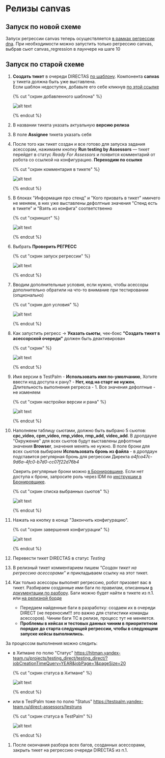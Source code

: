 # Релизы canvas

## Запуск по новой схеме
Запуск регрессии canvas теперь осуществляется [в рамках регрессии dna](regression-assessors.md). При необходимости можно запустить только регрессию canvas, выбрав сьют canvas_regression в лаунчере на шаге 10

## Запуск по старой схеме

1. **Создать тикет** в очереди DIRECTAS [по шаблону](https://st.yandex-team.ru/createTicket?template=6686&queue=DIRECTAS). Компонента **canvas** у тикета должна быть уже выставлена.  
Если шаблон недоступен, добавьте его себе кликнув [по этой ссылке](https://st.yandex-team.ru/settings/templates/issues?name=Регрессия%20релизов%20canvas&owner=1120000000014295&queue=DIRECTAS)

   {% cut "скрин добавленного шаблона" %}

   ![alt text](https://jing.yandex-team.ru/files/sonick/2021-03-12_11-32-40.png "скрин добавленного шаблона")

   {% endcut %}

1. В названии тикета указать актуальную **версию релиза**
1. В поле **Assignee** тикета указать себя
1. После того как тикет создан и все готово для запуска задания асессорам, нажимаем кнопку **Run testing by Assessors** — тикет перейдет в статус _Ready For Assessors_ и появится комментарий от робота со ссылкой на конфигурацию.
**Переходим по ссылке**

   {% cut "скрин комментария в тикете" %}

   ![alt text](https://jing.yandex-team.ru/files/sonick/2021-03-12_16-57-54.png "скрин комментария в тикете")

   {% endcut %}

1. В блоках "Информация про стенд" и "Кого призвать в тикет" нмичего не меняем, в них уже выставлены дефолтные значения "Стенд есть в тикете" и "Взять из конфига" соответственно

   {% cut "скриншот" %}

   ![alt text](https://jing.yandex-team.ru/files/sonick/2022-01-14_14-47-50.png "скрин информация про стенд и кого призывать")

   {% endcut %}

1. Выбрать **Проверить РЕГРЕСС**

   {% cut "скрин запуск регрессии" %}

   ![alt text](https://jing.yandex-team.ru/files/sonick/2021-03-12_17-01-55.png "скрин запуск регрессии")

   {% endcut %}

1. Вводим дополнительные условия, если нужно, чтобы асессоры дополнительно обратили на что-то внимание при тестировании (опционально)

   {% cut "скрин доп условия" %}

   ![alt text](https://jing.yandex-team.ru/files/sonick/2021-03-12_17-02-17.png "скрин доп условия")

   {% endcut %}

1. Как запустить регресс -> **Указать сьюты**, чек-бокс **"Создать тикет в асессорской очереди"** должен быть деактивирован

   {% cut "скрин" %}

   ![alt text](https://jing.yandex-team.ru/files/sonick/2021-10-25_14-38-57.png "скрин сьюты")

   {% endcut %}

1. Имя версии в TestPalm - **Использовать имя по-умолчанию**, Хотите ввести код доступа к рану? - **Нет, код на старт не нужен**, Длительность выполнения регресса - 1. Все значения дефолтные - не изменяем

   {% cut "скрин настройки версии и рана" %}

   ![alt text](https://jing.yandex-team.ru/files/sonick/2022-01-14_15-12-54.png "скрин настройки версии и рана")

   {% endcut %}

1. Наполняем таблицу сьютами, должно быть выбрано 5 сьютов: **cpc_video, cpm_video, rmp_video, rmp_add, video_add**.
В дропдауне "Окружение" для всех сьютов будут выставлены дефолтные значения **Browser**, значения менять не нужно.
В поле брони для всех сьютов выбираем **Использовать бронь из файла** - в дропдаун подставится регулярная бронь для регрессии Директа _a4fca47c-9d6a-4fc0-b7d0-cc07f22d76b4_ 

    Сверить регулярные брони можно [в Бронировщике](https://booking.yandex-team.ru/#/bookings?type=regular). Если нет доступа к брони, запросите роль через IDM по [инструкции в Бронировщике](https://booking.yandex-team.ru/#/help?section=quota-control).


   {% cut "скрин списка выбранных сьютов" %}

   ![alt text](https://jing.yandex-team.ru/files/sonick/2022-01-14_15-14-46.png "скрин список сьютов")

   {% endcut %}

1. Нажать на кнопку в конце "Закончить конфигурацию".

   {% cut "скрин завершения конфигурации" %}

   ![alt text](https://jing.yandex-team.ru/files/sonick/2022-01-14_15-22-07.png "скрин завершения конфигурации")

   {% endcut %}

1. Перевести тикет DIRECTAS в статус _Testing_ 

1. В релизный тикет комментарием пишем _"Создан тикет на регрессию асессорами"_ и прикладываем ссылку на этот тикет.

1. Как только асессоры выполнят регрессию, робот призовет вас в тикет. Разбираем созданные ими баги по правилам, описанным [в документации по разбору](assessors-bugs-resolution.md). Баги можно будет найти в тикете из п.1. или [на релизной борде](https://st.yandex-team.ru/dashboard/50158)
   - Передаем найденные баги в разработку: создаем их в очереди DIRECT (не переносим!!! это важно для статистики команды асессоров). Чиним баги ТС в релизе, процесс тут не меняется.
   - **Проблемы в кейсах и тестовых данных чиним в приоритетном порядке до старта следующей регрессии, чтобы в следующем запуске кейсы выполнились.**

За процессом выполнения можно следить:
- в Хитмане по полю "Статус" <https://hitman.yandex-team.ru/projects/testing_direct/testing_direct/?jobCreationTimeQuery=YEAR&jobPage=1&pageSize=20>  

   {% cut "скрин статуса в Хитмане" %}

   ![alt text](https://jing.yandex-team.ru/files/sonick/2021-03-12_11-43-52.png "скрин статуса в Хитмане")

   {% endcut %}

- или в TestPalm тоже по полю "Status" <https://testpalm.yandex-team.ru/direct-assessors/testruns>

   {% cut "скрин статуса в TestPalm" %}

   ![alt text](https://jing.yandex-team.ru/files/sonick/2021-03-12_11-45-35.png "скрин статуса в TestPalm")

   {% endcut %}

1. После окончания разбора всех багов, созданных асессорами, закрыть тикет на регрессию очереди DIRECTAS из п.1.
